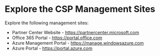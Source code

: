 # Explore the CSP Management Sites

Explore the following management sites:

- Partner Center Website - https://partnercenter.microsoft.com
- Office 365 Portal - https://portal.office.com
- Azure Management Portal - https://manage.windowsazure.com
- Azure Portal - https://portal.azure.com